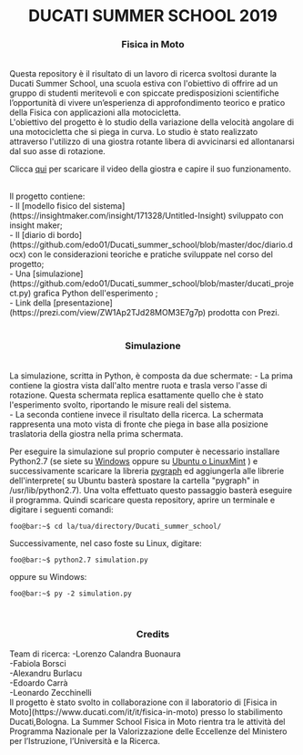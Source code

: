 <div align="center">
  <h1>DUCATI SUMMER SCHOOL 2019</h1>
  <h3>Fisica in Moto</h3>
</div><br>
Questa repository è il risultato di un lavoro di ricerca svoltosi durante la Ducati Summer School,
una scuola estiva con l'obiettivo di offrire ad un gruppo di studenti meritevoli e con spiccate predisposizioni
scientifiche l’opportunità di vivere un’esperienza di approfondimento teorico e pratico della Fisica con applicazioni alla
motocicletta.<br>
L'obiettivo del progetto è lo studio della variazione della velocità angolare di una motocicletta che si piega in curva. Lo studio
è stato realizzato attraverso l'utilizzo di una giostra rotante libera di avvicinarsi ed allontanarsi dal suo asse di rotazione.<br>

Clicca [qui](https://github.com/edo01/Ducati_summer_school/blob/master/media/giostra.mp4) per scaricare il video della giostra e capire il suo funzionamento.

<br>
Il progetto contiene:<br>
- Il [modello fisico del sistema](https://insightmaker.com/insight/171328/Untitled-Insight) sviluppato con insight maker;<br>
- Il [diario di bordo](https://github.com/edo01/Ducati_summer_school/blob/master/doc/diario.docx) con le considerazioni teoriche e pratiche sviluppate nel corso del progetto;<br>
- Una [simulazione](https://github.com/edo01/Ducati_summer_school/blob/master/ducati_project.py) grafica Python dell'esperimento ;<br>
- Link della [presentazione](https://prezi.com/view/ZW1Ap2TJd28MOM3E7g7p) prodotta con Prezi.<br>
<br>
<div align="center">
  <h3>Simulazione</h3>
</div><br>
La simulazione, scritta in Python, è composta da due schermate: 
- La prima contiene la giostra vista dall'alto mentre ruota e trasla verso l'asse di rotazione. Questa schermata replica esattamente quello che è stato l'esperimento svolto, riportando le misure reali del sistema.<br>
- La seconda contiene invece il risultato della ricerca. La schermata rappresenta una moto vista di fronte che piega in base alla posizione traslatoria della giostra nella prima schermata.<br>

Per eseguire la simulazione sul proprio computer è necessario installare Python2.7 (se siete su [Windows](https://gist.github.com/ricpol/2ca0ae46f02bfddf08036fa85519aa97#installare-python-27) oppure su [Ubuntu o LinuxMint](https://tecadmin.net/install-python-2-7-on-ubuntu-and-linuxmint/) ) e successivamente scaricare la libreria [pygraph](https://pygraph.readthedocs.io/en/latest/01intro.html#installare-pygraph) ed aggiungerla alle librerie dell'interprete( su Ubuntu basterà spostare la cartella "pygraph" in /usr/lib/python2.7). Una volta effettuato questo passaggio basterà eseguire il programma. Quindi scaricare questa repository, aprire un terminale e digitare i seguenti comandi:<br>

```console
foo@bar:~$ cd la/tua/directory/Ducati_summer_school/
```
Successivamente, nel caso foste su Linux, digitare:
```console
foo@bar:~$ python2.7 simulation.py
```
oppure su Windows:
```console
foo@bar:~$ py -2 simulation.py
```
<br>
<div align="center">
  <h3>Credits</h3>
</div>
Team di ricerca:
  -Lorenzo Calandra Buonaura<br>
  -Fabiola Borsci<br>
  -Alexandru Burlacu<br>
  -Edoardo Carrà<br>
  -Leonardo Zecchinelli<br>
Il progetto è stato svolto in collaborazione con il laboratorio di [Fisica in Moto](https://www.ducati.com/it/it/fisica-in-moto) presso lo stabilimento Ducati,Bologna. La Summer School Fisica in Moto rientra tra le attività del Programma Nazionale per la Valorizzazione delle Eccellenze del Ministero per l’Istruzione, l’Università e la Ricerca.

